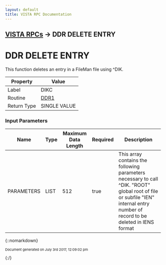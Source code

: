 ```yaml
---
layout: default
title: VISTA RPC Documentation
---
```


## [VISTA RPCs](TableOfContents) &#8594; DDR DELETE ENTRY
# DDR DELETE ENTRY

This function deletes an entry in a FileMan file using ^DIK.

Property | Value
--- | ---
Label | DIKC
Routine | [DDR1](http://code.osehra.org/dox/Routine_DDR1_source.html)
Return Type | SINGLE VALUE


### Input Parameters

Name | Type | Maximum Data Length | Required | Description
--- | --- | --- | --- | ---
PARAMETERS | LIST | 512 | true | This array contains the following parameters necessary to call ^DIK.   &quot;ROOT&quot; global root of file or subfile   &quot;IEN&quot;  internal entry number of record to be deleted in IENS format



{::nomarkdown} <br/><p style="font-size: 11px">Document generated on July 3rd 2017, 12:09:02 pm</p>{:/}